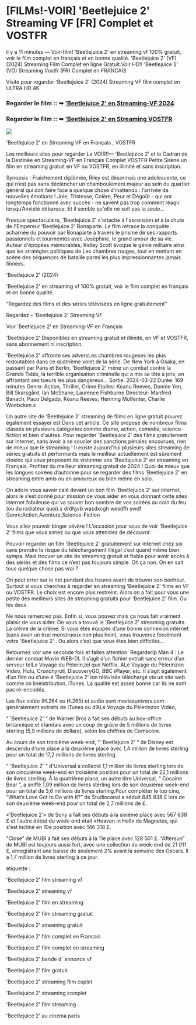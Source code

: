 # [FILMs!-VOIR] 'Beetlejuice 2' Streaming VF [FR] Complet et VOSTFR

il y a 11 minutes — Voir-film! 'Beetlejuice 2' en streaming vf 100% gratuit, voir le film complet en français et en bonne qualité. 'Beetlejuice 2' (VF) (2024) Streaming Film Complet en ligne Gratuit.Voir HD!! 'Beetlejuice 2' (VO) Streaming Vostfr (FR) Complet en FRANCAIS

Visite pour regarder 'Beetlejuice 2' (2024) Streaming VF film complet en ULTRA HD 4K

### Regarder le film :: ➥ ['Beetlejuice 2' en Streaming-VF 2024](https://t.co/Ekt2BgB6GF)

### Regarder le film :: ➥ ['Beetlejuice 2' en Streaming VOSTFR](https://t.co/Ekt2BgB6GF)

<p dir="auto"><a href="https://t.co/Ekt2BgB6GF" title="PLAYNOW" rel="nofollow"><img src="https://i.imgur.com/jhNGoEt.gif" style="max-width: 100%;"></a></p>

'Beetlejuice 2' en Streaming VF en Français , VOSTFR

Les meilleurs sites pour regarder La VOIR!!— 'Beetlejuice 2' et le Cadran de la Destinée en Streaming-VF en Français Complet VOSTFR Petite Sirène un film en streaming gratuit en VF ou VOSTFR, en illimité et sans inscription.

Synopsis : Fraichement diplômée, Riley est désormais une adolescente, ce qui n’est pas sans déclencher un chamboulement majeur au sein du quartier général qui doit faire face à quelque chose d’inattendu : l’arrivée de nouvelles émotions ! Joie, Tristesse, Colère, Peur et Dégoût - qui ont longtemps fonctionné avec succès - ne savent pas trop comment réagir lorsqu’Anxiété débarque. Et il semble qu'elle ne soit pas la seule...

Fresque spectaculaire, 'Beetlejuice 2' s'attache à l'ascension et à la chute de l'Empereur 'Beetlejuice 2' Bonaparte. Le film retrace la conquête acharnée du pouvoir par Bonaparte à travers le prisme de ses rapports passionnels et tourmentés avec Joséphine, le grand amour de sa vie. Auteur d'épopées mémorables, Ridley Scott évoque le génie militaire ainsi que les stratégies politiques de Les chambres rouges, tout en mettant en scène des séquences de bataille parmi les plus impressionnantes jamais filmées.

'Beetlejuice 2' (2024)

'Beetlejuice 2' en streaming vf 100% gratuit, voir le film complet en français et en bonne qualité.

“Regardez des films et des séries télévisées en ligne gratuitement”

Regardez – 'Beetlejuice 2' Streaming VF

Voir 'Beetlejuice 2' en Streaming-VF en Français

'Beetlejuice 2' Disponibles en streaming gratuit et illimité, en VF et VOSTFR, sans abonnement ni inscription.

'Beetlejuice 2' affronte ses adversLes chambres rougeses les plus redoutables dans ce quatrième volet de la série. De New York à Osaka, en passant par Paris et Berlin, 'Beetlejuice 2' mène un combat contre la Grande Table, la terrible organisation criminelle qui a mis sa tête à prix, en affrontant ses tueurs les plus dangereux... Sortie: 2024-03-22 Durée: 169 minutes Genre: Action, Thriller, Crime Etoiles: Keanu Reeves, Donnie Yen, Bill Skarsgård, Ian McShane, Laurence Fishburne Directeur: Manfred Banach, Paco Delgado, Keanu Reeves, Henning Molfenter, Charlie Woebcken.s

Un autre site de 'Beetlejuice 2' streaming de films en ligne gratuit pouvez également essayer est Dans cet article. Ce site propose de nombreux films classés en plusieurs catégories comme drame, action, comédie, science-fiction et bien d'autres. Pour regarder 'Beetlejuice 2' des films gratuitement sur Internet, sans avoir à se soucier des sanctions pénales encourues, rien de mieux que le streaming ! Il existe aujourd’hui plusieurs sites streaming de séries gratuits et performants mais le meilleur actuellement est sûrement cineinc qui vous proposent de visionner vos 'Beetlejuice 2' en streaming en Français. Profitez du meilleur streaming gratuit de 2024 ! Quoi de mieux que les longues soirées d’automne pour se regarder des films 'Beetlejuice 2' en streaming entre amis ou en amoureux ou bien même en solo.

On adore vous savoir calé devant un bon film 'Beetlejuice 2' sur internet, alors le s’est donné pour mission de vous aider en vous donnant cette sites internet fabuleuse qui va sauver bon nombre de vos soirées au coin du feu (ou du radiateur quoi).s drdfgvb wasdxcgh wesdfh swdf Genre:Action,Aventure,Science-Fiction

Vous allez pouvoir binger sévère ! L’occasion pour vous de voir 'Beetlejuice 2' films que vous aimez ou que vous attendiez de découvrir.

Pouvoir regarder un film 'Beetlejuice 2' gratuitement sur internet chez soi sans prendre le risque du téléchargement illégal c’est quand même bien sympa. Mais trouver un site de streaming gratuit et fiable pour avoir accès à des séries et des films ce n’est pas toujours simple. Oh ça non. On en sait tous quelque chose pas vrai ?

On peut errer sur le net pendant des heures avant de trouver son bonheur. Surtout si vous cherchez à regarder en streaming 'Beetlejuice 2' films en VF ou VOSTFR. Le choix est encore plus restreint. Alors on a fait pour vous une petite des meilleurs sites de streaming gratuits pour 'Beetlejuice 2' film. Ou les deux.

Ne nous remerciez pas. Enfin si, vous pouvez mais ça nous fait vraiment plaisir de vous aider. On vous a trouvé le 'Beetlejuice 2' streaming gratuits. La crème de la crème. Si vous êtes équipés d’une bonne connexion internet (sans avoir un truc monstrueux non plus hein), vous trouverez forcément votre 'Beetlejuice 2' . Ou alors c’est que vous êtes bien difficiles…

Retournez voir une seconde fois et faites attention. RegarderIp Man 4 : Le dernier combat Movie WEB-DL Il s’agit d’un fichier extrait sans erreur d’un serveur telLe Voyage du Pèlerin,tel que Netflix, ALe Voyage du Pèlerinzon Video, Hulu, Crunchyroll, DiscoveryGO, BBC iPlayer, etc. Il s’agit également d’un film ou d’une é 'Beetlejuice 2' ion télévisée téléchargé via un site web comme on lineistribution, iTunes. La qualité est assez bonne car ils ne sont pas ré-encodés.

Les flux vidéo (H.264 ou H.265) et audio sont moviesunivers.com généralement extraits de iTunes ou d’ALe Voyage du Pèlerinzon Video,

“ 'Beetlejuice 2' ” de Warner Bros a fait ses débuts au box-office britannique et irlandais avec un coup de grâce de 5 millions de livres sterling (5,9 millions de dollars), selon les chiffres de Comscore.

Au cours de son troisième week-end, “ 'Beetlejuice 2' ” de Disney est descendu d'une place à la deuxième place avec 1,4 million de livres sterling pour un total de 17,2 millions de livres sterling.

“ 'Beetlejuice 2' ” d'Universal a collecté 1,1 million de livres sterling lors de son cinquième week-end en troisième position pour un total de 22,1 millions de livres sterling. À la quatrième place, un autre titre Universal, “ Cocaine Bear ”, a sniffé 1,09 million de livres sterling lors de son deuxième week-end pour un total de 3,6 millions de livres sterling.Pour compléter le top cinq, “What’s Love Got to Do with It?” de Studiocanal a séduit 845 838 £ lors de son deuxième week-end pour un total de 2,7 millions de £.

«'Beetlejuice 2'» de Sony a fait ses débuts à la sixième place avec 567 638 £ et l'autre début du week-end était «Heaven in Hell» de Magnetes, qui s'est incliné en 10e position avec 146 318 £.

“Close” de MUBI a fait ses débuts à la 11e place avec 128 501 £. “Aftersun” de MUBI est toujours aussi fort, avec une collection du week-end de 21 011 £, enregistrant une baisse de seulement 2% avant la semaine des Oscars. Il a 1,7 million de livres sterling à ce jour.

étiquette :

'Beetlejuice 2' film streaming vf

'Beetlejuice 2' streaming vf

'Beetlejuice 2' film en streaming

'Beetlejuice 2' film streaming gratuit

'Beetlejuice 2' streaming gratuit

'Beetlejuice 2' film complet en Francais

'Beetlejuice 2' film complet en streaming

'Beetlejuice 2' bande d` annonce vf

'Beetlejuice 2' film gratuit

'Beetlejuice 2' streaming film coplet

'Beetlejuice 2' streaming complet

'Beetlejuice 2' film streaming

'Beetlejuice 2' au cinema paris
